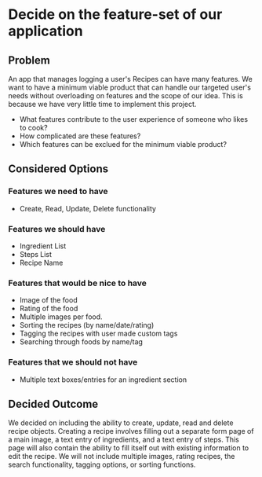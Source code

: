 # Decide on the feature-set of our application #

## Problem ##

An app that manages logging a user's Recipes can have many features. We want to have a minimum viable product that can handle our targeted user's needs without overloading on features and the scope of our idea. This is because we have very little time to implement this project. 

* What features contribute to the user experience of someone who likes to cook?
* How complicated are these features?
* Which features can be exclued for the minimum viable product?

## Considered Options ##

### Features we need to have ###

* Create, Read, Update, Delete functionality

### Features we should have ###

* Ingredient List
* Steps List
* Recipe Name

### Features that would be nice to have ###

* Image of the food
* Rating of the food
* Multiple images per food.
* Sorting the recipes (by name/date/rating)
* Tagging the recipes with user made custom tags
* Searching through foods by name/tag

### Features that we should not have ###

* Multiple text boxes/entries for an ingredient section

## Decided Outcome ##

We decided on including the ability to create, update, read and delete recipe objects. Creating a recipe involves filling out a separate form page of a main image, a text entry of ingredients, and a text entry of steps. This page will also contain the ability to fill itself out with existing information to edit the recipe. We will not include multiple images, rating recipes, the search functionality, tagging options, or sorting functions. 

